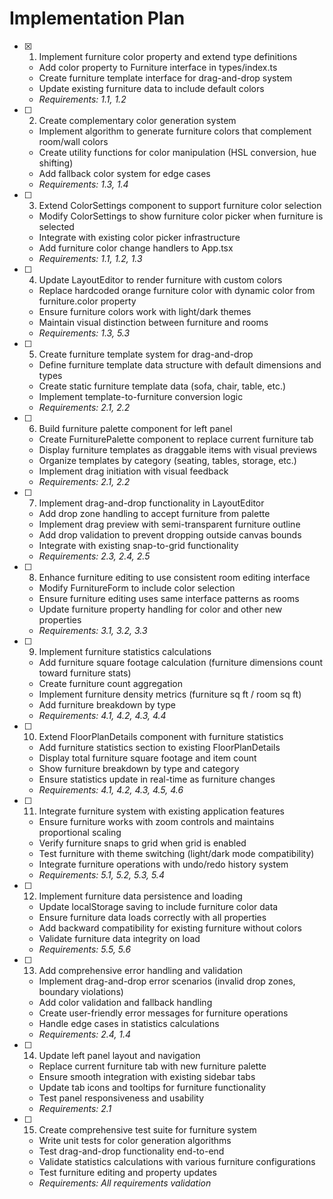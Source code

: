 # Implementation Plan

- [x] 1. Implement furniture color property and extend type definitions

  - Add color property to Furniture interface in types/index.ts
  - Create furniture template interface for drag-and-drop system
  - Update existing furniture data to include default colors
  - _Requirements: 1.1, 1.2_

- [ ] 2. Create complementary color generation system

  - Implement algorithm to generate furniture colors that complement room/wall colors
  - Create utility functions for color manipulation (HSL conversion, hue shifting)
  - Add fallback color system for edge cases
  - _Requirements: 1.3, 1.4_

- [ ] 3. Extend ColorSettings component to support furniture color selection

  - Modify ColorSettings to show furniture color picker when furniture is selected
  - Integrate with existing color picker infrastructure
  - Add furniture color change handlers to App.tsx
  - _Requirements: 1.1, 1.2, 1.3_

- [ ] 4. Update LayoutEditor to render furniture with custom colors

  - Replace hardcoded orange furniture color with dynamic color from furniture.color property
  - Ensure furniture colors work with light/dark themes
  - Maintain visual distinction between furniture and rooms
  - _Requirements: 1.3, 5.3_

- [ ] 5. Create furniture template system for drag-and-drop

  - Define furniture template data structure with default dimensions and types
  - Create static furniture template data (sofa, chair, table, etc.)
  - Implement template-to-furniture conversion logic
  - _Requirements: 2.1, 2.2_

- [ ] 6. Build furniture palette component for left panel

  - Create FurniturePalette component to replace current furniture tab
  - Display furniture templates as draggable items with visual previews
  - Organize templates by category (seating, tables, storage, etc.)
  - Implement drag initiation with visual feedback
  - _Requirements: 2.1, 2.2_

- [ ] 7. Implement drag-and-drop functionality in LayoutEditor

  - Add drop zone handling to accept furniture from palette
  - Implement drag preview with semi-transparent furniture outline
  - Add drop validation to prevent dropping outside canvas bounds
  - Integrate with existing snap-to-grid functionality
  - _Requirements: 2.3, 2.4, 2.5_

- [ ] 8. Enhance furniture editing to use consistent room editing interface

  - Modify FurnitureForm to include color selection
  - Ensure furniture editing uses same interface patterns as rooms
  - Update furniture property handling for color and other new properties
  - _Requirements: 3.1, 3.2, 3.3_

- [ ] 9. Implement furniture statistics calculations

  - Add furniture square footage calculation (furniture dimensions count toward furniture stats)
  - Create furniture count aggregation
  - Implement furniture density metrics (furniture sq ft / room sq ft)
  - Add furniture breakdown by type
  - _Requirements: 4.1, 4.2, 4.3, 4.4_

- [ ] 10. Extend FloorPlanDetails component with furniture statistics

  - Add furniture statistics section to existing FloorPlanDetails
  - Display total furniture square footage and item count
  - Show furniture breakdown by type and category
  - Ensure statistics update in real-time as furniture changes
  - _Requirements: 4.1, 4.2, 4.3, 4.5, 4.6_

- [ ] 11. Integrate furniture system with existing application features

  - Ensure furniture works with zoom controls and maintains proportional scaling
  - Verify furniture snaps to grid when grid is enabled
  - Test furniture with theme switching (light/dark mode compatibility)
  - Integrate furniture operations with undo/redo history system
  - _Requirements: 5.1, 5.2, 5.3, 5.4_

- [ ] 12. Implement furniture data persistence and loading

  - Update localStorage saving to include furniture color data
  - Ensure furniture data loads correctly with all properties
  - Add backward compatibility for existing furniture without colors
  - Validate furniture data integrity on load
  - _Requirements: 5.5, 5.6_

- [ ] 13. Add comprehensive error handling and validation

  - Implement drag-and-drop error scenarios (invalid drop zones, boundary violations)
  - Add color validation and fallback handling
  - Create user-friendly error messages for furniture operations
  - Handle edge cases in statistics calculations
  - _Requirements: 2.4, 1.4_

- [ ] 14. Update left panel layout and navigation

  - Replace current furniture tab with new furniture palette
  - Ensure smooth integration with existing sidebar tabs
  - Update tab icons and tooltips for furniture functionality
  - Test panel responsiveness and usability
  - _Requirements: 2.1_

- [ ] 15. Create comprehensive test suite for furniture system
  - Write unit tests for color generation algorithms
  - Test drag-and-drop functionality end-to-end
  - Validate statistics calculations with various furniture configurations
  - Test furniture editing and property updates
  - _Requirements: All requirements validation_
